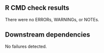## R CMD check results

There were no ERRORs, WARNINGs, or NOTEs.

## Downstream dependencies

No failures detected.
